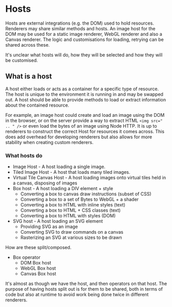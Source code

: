  # Hosts

Hosts are external integrations (e.g. the DOM) used to hold resources. Renderers 
may share similar methods and hosts. An image host for the DOM may be used for
a static image renderer, WebGL renderer and also a Canvas renderer. The logic
and customisations for loading, retrying can be shared across these.

It's unclear what hosts will do, how they will be selected and how they will be customised.

## What is a host

A host either loads or acts as a container for a specific type of resource. The host is unique to the environment
it is running in and may be swapped out. A host should be able to provide methods to load or extract information
about the contained resource. 

For example, an image host could create and load an image using the DOM in the browser, or on the server provide 
a way to extract HTML `<img src=" .. " />` or even load the bytes of an image using Node HTTP. It is up to renderers
to construct the correct Host for resources it comes across. This does add overhead for developing renderers but also
allows for more stability when creating custom renderers.

### What hosts do

- Image Host - A host loading a single image.
- Tiled Image Host - A host that loads many tiled images.
- Virtual Tile Canvas Host - A host loading images onto virtual tiles held in a canvas, disposing of images
- Box host - A host loading a DIV element + style
  - Converting a box to canvas draw instructions (subset of CSS)
  - Converting a box to a set of Bytes to WebGL + a shader
  - Converting a box to HTML with inline styles (text)
  - Converting a box to HTML + CSS classes (text)
  - Converting a box to HTML with styles (DOM)
- SVG host - A host loading an SVG element
  - Providing SVG as an image
  - Converting SVG to draw commands on a canvas
  - Rasterizing an SVG at various sizes to be drawn


How are these split/composed.

- Box operator
  - DOM Box host
  - WebGL Box host
  - Canvas Box host

It's almost as though we have the host, and then operators on that host. The purpose of having hosts split out
is for them to be shared, both in terms of code but also at runtime to avoid work being done twice in different
renderers.
